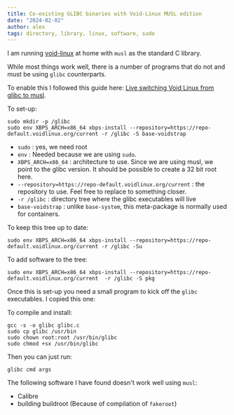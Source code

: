 ```yaml
---
title: Co-existing GLIBC binaries with Void-Linux MUSL edition
date: "2024-02-02"
author: alex
tags: directory, library, linux, software, sudo
---
```

I am running [void-linux](https://voidlinux.org/) at home with `musl` as the standard
C library.

While most things work well, there is a number of programs that
do not and must be using `glibc` counterparts.

To enable this I followed this guide here: [Live switching Void Linux from glibc to musl](https://blog.w1r3.net/2017/09/23/live-switching-void-linux-from-glibc-to-musl.html).

To set-up:



```
sudo mkdir -p /glibc
sudo env XBPS_ARCH=x86_64 xbps-install --repository=https://repo-default.voidlinux.org/current -r /glibc -S base-voidstrap
```

- `sudo` : yes, we need root
- `env` : Needed because we are using `sudo`.
- `XBPS_ARCH=x86_64` : architecture to use.  Since we are using musl,
  we point to the glibc version.  It should be possible to create
  a 32 bit root here.
- `--repository=https://repo-default.voidlinux.org/current` : the repository
  to use.  Feel free to replace to something closer.
- `-r /glibc` :  directory tree where the glibc executables will live
- `base-voidstrap` : unlike `base-system`, this meta-package is normally
  used for containers.

To keep this tree up to date:

```
sudo env XBPS_ARCH=x86_64 xbps-install --repository=https://repo-default.voidlinux.org/current -r /glibc -Su
```

To add software to the tree:

```
sudo env XBPS_ARCH=x86_64 xbps-install --repository=https://repo-default.voidlinux.org/current  -r /glibc -S pkg
```

Once this is set-up you need a small program to kick off the `glibc` executables.  I copied this one:

<script src="https://tortugalabs.github.io/embed-like-gist/embed.js?style=github&showBorder=on&showLineNumbers=on&showFileMeta=on&showCopy=on&fetchFromJsDelivr=on&target=https://github.com/alejandroliu/0ink.net/blob/main/snippets/2019/void-glibc-in-musl/glibc.c"></script>

To compile and install:

```
gcc -s -o glibc glibc.c
sudo cp glibc /usr/bin
sudo chown root:root /usr/bin/glibc
sudo chmod +sx /usr/bin/glibc
```

Then you can just run:

```
glibc cmd args
```

The following software I have found doesn't work well using `musl`:

- Calibre
- building buildroot (Because of compilation of `fakeroot`)

